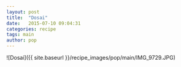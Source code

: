 ```yaml
---
layout: post
title:  "Dosai"
date:   2015-07-10 09:04:31
categories: recipe
tags: main
author: pop
---
```


![Dosai]({{ site.baseurl }}/recipe_images/pop/main/IMG_9729.JPG)
